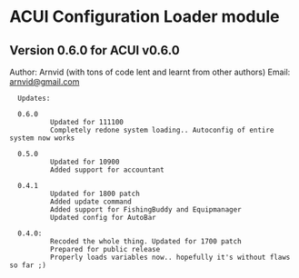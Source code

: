 # ACUI Configuration Loader module
## Version 0.6.0 for ACUI v0.6.0

Author: Arnvid (with tons of code lent and learnt from other authors)
Email: arnvid@gmail.com

      Updates:

      0.6.0
              Updated for 111100
              Completely redone system loading.. Autoconfig of entire system now works

      0.5.0
              Updated for 10900
              Added support for accountant

      0.4.1
              Updated for 1800 patch
              Added update command
              Added support for FishingBuddy and Equipmanager
              Updated config for AutoBar

      0.4.0:
              Recoded the whole thing. Updated for 1700 patch
              Prepared for public release
              Properly loads variables now.. hopefully it's without flaws so far ;)


